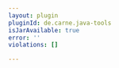 ```yaml
---
layout: plugin
pluginId: de.carne.java-tools
isJarAvailable: true
error: ''
violations: []

---
```


